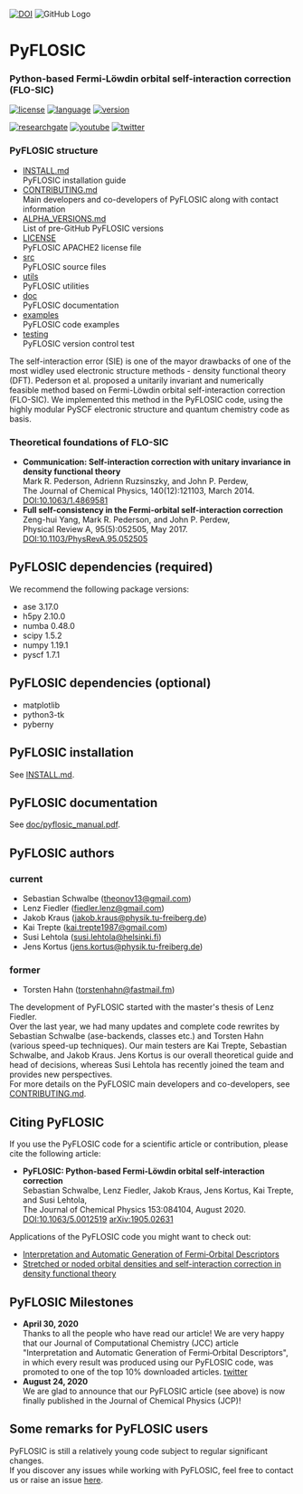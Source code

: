 [![DOI](https://zenodo.org/badge/185756742.svg)](https://zenodo.org/badge/latestdoi/185756742)
![GitHub Logo](/images/pyflosic_logo.png)


# PyFLOSIC


### Python-based Fermi-Löwdin orbital self-interaction correction (FLO-SIC)

  
[![license](https://img.shields.io/badge/license-APACHE2-green)](https://www.apache.org/licenses/LICENSE-2.0)
[![language](https://img.shields.io/badge/language-Python3-blue)](https://www.python.org/)
[![version](https://img.shields.io/badge/version-1.0.2-lightgrey)]()  


[![researchgate](https://img.shields.io/static/v1?label=researchgate&message=OpenSIC&style=social&logo=researchgate)](https://www.researchgate.net/project/Fermi-Loewdin-orbital-self-interaction-correction-developed-in-Freiberg-FLO-SICFG)
[![youtube](https://img.shields.io/static/v1?label=YouTube&message=OpenSIC&logo=youtube&style=social)](https://www.youtube.com/watch?v=-1bxmCwn7Sw)
[![twitter](https://img.shields.io/static/v1?label=twitter&message=OpenSIC&style=social&logo=twitter)](https://twitter.com/OpenSIC_project)

### PyFLOSIC structure

* [INSTALL.md](INSTALL.md)                  
PyFLOSIC installation guide 
* [CONTRIBUTING.md](CONTRIBUTING.md)  
Main developers and co-developers of PyFLOSIC along with contact information
* [ALPHA_VERSIONS.md](ALPHA_VERSIONS.md)  
List of pre-GitHub PyFLOSIC versions
* [LICENSE](LICENSE)  
PyFLOSIC APACHE2 license file
* [src](src/)  
PyFLOSIC source files
* [utils](utils/)  
PyFLOSIC utilities
* [doc](doc/)  
PyFLOSIC documentation
* [examples](examples/)  
PyFLOSIC code examples 
* [testing](testing/)  
PyFLOSIC version control test


The self-interaction error (SIE) is one of the mayor drawbacks of one of the most widley used electronic structure methods - density functional theory (DFT). Pederson et al. proposed a unitarily invariant and numerically feasible method based on Fermi-Löwdin orbital self-interaction correction (FLO-SIC). We implemented this method in the PyFLOSIC code, using the highly modular PySCF electronic structure and quantum chemistry code as basis.   

### Theoretical foundations of FLO-SIC
* **Communication: Self-interaction correction with unitary invariance in density functional theory**  
   Mark R. Pederson, Adrienn Ruzsinszky, and John P. Perdew,  
The Journal of Chemical Physics, 140(12):121103, March 2014. [DOI:10.1063/1.4869581](https://doi.org/10.1063/1.4869581)
* **Full self-consistency in the Fermi-orbital self-interaction correction**  
  Zeng-hui Yang, Mark R. Pederson, and John P. Perdew,  
  Physical Review A, 95(5):052505, May 2017. [DOI:10.1103/PhysRevA.95.052505](https://doi.org/10.1103/PhysRevA.95.052505) 

## PyFLOSIC dependencies (required)
We recommend the following package versions: 

* ase 3.17.0
* h5py 2.10.0
* numba 0.48.0
* scipy 1.5.2
* numpy 1.19.1
* pyscf 1.7.1

## PyFLOSIC dependencies (optional)

* matplotlib 
* python3-tk
* pyberny

## PyFLOSIC installation
See [INSTALL.md](/INSTALL.md). 

## PyFLOSIC documentation
See [doc/pyflosic_manual.pdf](/doc/pyflosic_manual.pdf).

## PyFLOSIC authors 

### current
* Sebastian Schwalbe (theonov13@gmail.com) 
* Lenz Fiedler (fiedler.lenz@gmail.com)
* Jakob Kraus (jakob.kraus@physik.tu-freiberg.de) 
* Kai Trepte (kai.trepte1987@gmail.com)
* Susi Lehtola (susi.lehtola@helsinki.fi)
* Jens Kortus (jens.kortus@physik.tu-freiberg.de)

### former 
* Torsten Hahn (torstenhahn@fastmail.fm)

The development of PyFLOSIC started with the master's thesis of Lenz Fiedler.  
Over the last year, we had many updates and complete code rewrites by Sebastian Schwalbe (ase-backends, classes etc.) and Torsten Hahn (various speed-up techniques). Our main testers are Kai Trepte, Sebastian Schwalbe, and Jakob Kraus. Jens Kortus is our overall theoretical guide and head of decisions, whereas Susi Lehtola has recently joined the team and provides new perspectives.  
For more details on the PyFLOSIC main developers and co-developers, see [CONTRIBUTING.md](CONTRIBUTING.md).

## Citing PyFLOSIC
If you use the PyFLOSIC code for a scientific article or contribution, please cite the following article: 

* **PyFLOSIC: Python-based Fermi-Löwdin orbital self-interaction correction**  
  Sebastian Schwalbe, Lenz Fiedler, Jakob Kraus, Jens Kortus, Kai Trepte, and Susi Lehtola,    
  The Journal of Chemical Physics 153:084104, August 2020. [DOI:10.1063/5.0012519](https://doi.org/10.1063/5.0012519) [arXiv:1905.02631](https://arxiv.org/abs/1905.02631)
  
Applications of the PyFLOSIC code you might want to check out:     
* [Interpretation and Automatic Generation of Fermi‐Orbital Descriptors](https://onlinelibrary.wiley.com/doi/full/10.1002/jcc.26062)
* [Stretched or noded orbital densities and self-interaction correction in density functional theory](https://aip.scitation.org/doi/10.1063/1.5087065)
  
## PyFLOSIC Milestones 
  * **April 30, 2020**   
Thanks to all the people who have read our article! We are very happy that our Journal of Computational Chemistry (JCC) article "Interpretation and Automatic Generation of Fermi‐Orbital Descriptors", in which every result was produced using our PyFLOSIC code, was promoted to one of the top 10% downloaded articles. [twitter](https://twitter.com/theonov13) 
  * **August 24, 2020**  
We are glad to announce that our PyFLOSIC article (see above) is now finally published in the Journal of Chemical Physics (JCP)! 

## Some remarks for PyFLOSIC users
PyFLOSIC is still a relatively young code subject to regular significant changes.  
If you discover any issues while working with PyFLOSIC, feel free to contact us or raise an issue [here](https://github.com/pyflosic/pyflosic/issues). 
